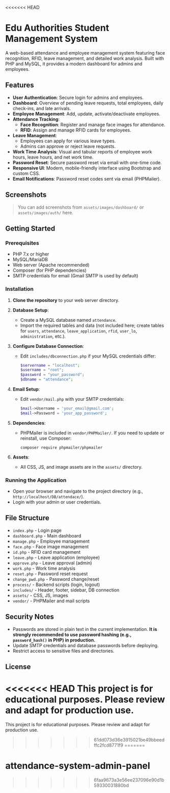 <<<<<<< HEAD
# Edu Authorities Student Management System

A web-based attendance and employee management system featuring face recognition, RFID, leave management, and detailed work analysis. Built with PHP and MySQL, it provides a modern dashboard for admins and employees.

## Features

- **User Authentication**: Secure login for admins and employees.
- **Dashboard**: Overview of pending leave requests, total employees, daily check-ins, and late arrivals.
- **Employee Management**: Add, update, activate/deactivate employees.
- **Attendance Tracking**:
  - **Face Recognition**: Register and manage face images for attendance.
  - **RFID**: Assign and manage RFID cards for employees.
- **Leave Management**:
  - Employees can apply for various leave types.
  - Admins can approve or reject leave requests.
- **Work Time Analysis**: Visual and tabular reports of employee work hours, leave hours, and net work time.
- **Password Reset**: Secure password reset via email with one-time code.
- **Responsive UI**: Modern, mobile-friendly interface using Bootstrap and custom CSS.
- **Email Notifications**: Password reset codes sent via email (PHPMailer).

## Screenshots

> You can add screenshots from `assets/images/dashboard/` or `assets/images/auth/` here.

## Getting Started

### Prerequisites

- PHP 7.x or higher
- MySQL/MariaDB
- Web server (Apache recommended)
- Composer (for PHP dependencies)
- SMTP credentials for email (Gmail SMTP is used by default)

### Installation

1. **Clone the repository** to your web server directory.

2. **Database Setup**:
   - Create a MySQL database named `attendance`.
   - Import the required tables and data (not included here; create tables for `users`, `attendance`, `leave_application`, `rfid`, `user_lo`, `administration`, etc.).

3. **Configure Database Connection**:
   - Edit `includes/dbconnection.php` if your MySQL credentials differ:
     ```php
     $servername = "localhost";
     $username = "root";
     $password = "your_password";
     $dbname = "attendance";
     ```

4. **Email Setup**:
   - Edit `vendor/mail.php` with your SMTP credentials:
     ```php
     $mail->Username = 'your_email@gmail.com';
     $mail->Password = 'your_app_password';
     ```

5. **Dependencies**:
   - PHPMailer is included in `vendor/PHPMailer/`. If you need to update or reinstall, use Composer:
     ```
     composer require phpmailer/phpmailer
     ```

6. **Assets**:
   - All CSS, JS, and image assets are in the `assets/` directory.

### Running the Application

- Open your browser and navigate to the project directory (e.g., `http://localhost/DB/attendace/`).
- Login with your admin or user credentials.

## File Structure

- `index.php` - Login page
- `dashboard.php` - Main dashboard
- `manage.php` - Employee management
- `face.php` - Face image management
- `id.php` - RFID card management
- `leave.php` - Leave application (employee)
- `approve.php` - Leave approval (admin)
- `work.php` - Work time analysis
- `reset.php` - Password reset request
- `change_pwd.php` - Password change/reset
- `process/` - Backend scripts (login, logout)
- `includes/` - Header, footer, sidebar, DB connection
- `assets/` - CSS, JS, images
- `vendor/` - PHPMailer and mail scripts

## Security Notes

- Passwords are stored in plain text in the current implementation. **It is strongly recommended to use password hashing (e.g., `password_hash()` in PHP) in production.**
- Update SMTP credentials and database passwords before deploying.
- Restrict access to sensitive files and directories.

## License

<<<<<<< HEAD
This project is for educational purposes. Please review and adapt for production use. 
=======
This project is for educational purposes. Please review and adapt for production use. 
>>>>>>> 61dd073d36e3915021be49bbeedffc2fcd8771f9
=======
# attendance-system-admin-panel
>>>>>>> 6faa9673a3e56ee237096e90d1b59330031880bd
